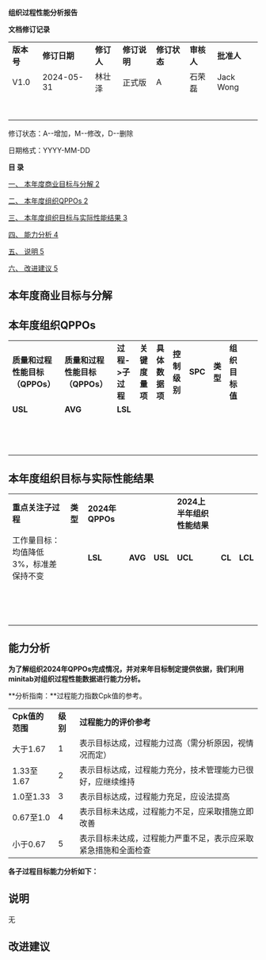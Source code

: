 **组织过程性能分析报告**

**文档修订记录**

|  |  |  |  |  |  |  |
| --- | --- | --- | --- | --- | --- | --- |
| **版本号** | **修订日期** | **修订人** | **修订说明** | **修订状态** | **审核人** | **批准人** |
| V1.0 | 2024-05-31 | 林壮泽 | 正式版 | A | 石荣磊 | Jack Wong |
|  |  |  |  |  |  |  |
|  |  |  |  |  |  |  |
|  |  |  |  |  |  |  |
|  |  |  |  |  |  |  |
|  |  |  |  |  |  |  |
|  |  |  |  |  |  |  |
|  |  |  |  |  |  |  |
|  |  |  |  |  |  |  |

修订状态：A--增加，M--修改，D--删除

日期格式：YYYY-MM-DD

**目 录**

[一、 本年度商业目标与分解 2](#_Toc16320)

[二、 本年度组织QPPOs 2](#_Toc29505)

[三、 本年度组织目标与实际性能结果 3](#_Toc929)

[四、 能力分析 4](#_Toc25731)

[五、 说明 5](#_Toc5065)

[六、 改进建议 5](#_Toc14434)

## 本年度商业目标与分解

## 本年度组织QPPOs

|  |  |  |  |  |  |  |  |  |  |  |
| --- | --- | --- | --- | --- | --- | --- | --- | --- | --- | --- |
| **质量和过程性能目标（QPPOs）** | **质量和过程性能目标（QPPOs）** | **过程->子过程** | **关键度量项** | **具体数据项** | **控制级别** | **SPC** | **类型** | **组织目标值** | | |
| **USL** | **AVG** | **LSL** |
|  |  |  |  |  |  |  |  |  |  |  |
|  |  |  |  |
|  |  |  |  |  |  |  |  |  |  |
|  |  |  |  |
|  |  |  |  |  |  |  |  |  |  |
|  |  |  |  |  |  |  |  |  |  |
|  |  |  |  |
|  |  |  |  |  |  |  |  |  |  |
|  |  |  |  |  |  |  |  |  |  |  |
|  |  |  |  |
|  |  |  |  |  |  |  |  |  |  |
|  |  |  |  |  |  |  |  |  |  |
|  |  |  |  |  |  |  |  |  |  |

## 本年度组织目标与实际性能结果

|  |  |  |  |  |  |  |  |
| --- | --- | --- | --- | --- | --- | --- | --- |
| **重点关注子过程** | **类型** | **2024年QPPOs** | | | **2024上半年组织性能结果** | | |
| 工作量目标：均值降低3%，标准差保持不变 | | **LSL** | **AVG** | **USL** | **UCL** | **CL** | **LCL** |
|  |  |  |  |  |  |  |  |
|  |  |  |  |  |  |  |
|  |  |  |  |  |  |  |  |
|  |  |  |  |  |  |  |
|  |  |  |  |  |  |  |  |
|  |  |  |  |  |  |  |  |
|  |  |  |  |  |  |  |
|  |  |  |  |  |  |  |  |
|  | |  |  |  |  |  |  |
|  |  |  |  |  |  |  |  |
|  |  |  |  |  |  |  |
|  |  |  |  |  |  |  |  |
|  |  |  |  |  |  |  |  |
|  |  |  |  |  |  |  |  |

## 能力分析

**为了解组织2024年QPPOs完成情况，并对来年目标制定提供依据，我们利用minitab对组织过程性能数据进行能力分析。**

**分析指南：**过程能力指数Cpk值的参考。

|  |  |  |
| --- | --- | --- |
| **Cpk值的范围** | **级别** | **过程能力的评价参考** |
| 大于1.67 | 1 | 表示目标达成，过程能力过高（需分析原因，视情况而定） |
| 1.33至1.67 | 2 | 表示目标达成，过程能力充分，技术管理能力已很好，应继续维持 |
| 1.0至1.33 | 3 | 表示目标达成，过程能力充足，应设法提高 |
| 0.67至1.0 | 4 | 表示目标未达成，过程能力不足，应采取措施立即改善 |
| 小于0.67 | 5 | 表示目标未达成，过程能力严重不足，表示应采取紧急措施和全面检查 |

**各子过程目标能力分析如下：**

## 说明

无

## 改进建议